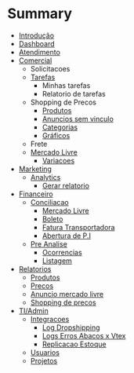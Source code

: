 # Summary

* [Introdução](README.md)
* [Dashboard](dashboard.md)
* [Atendimento](atendimento.md)
* [Comercial](comercial.md)
  * Solicitacoes
  * [Tarefas](comercial/tarefas.md)
    * Minhas tarefas
    * Relatorio de tarefas
  * Shopping de Precos
    * [Produtos](comercial/produtos.md)
    * [Anuncios sem vinculo](comercial/anuncios-sem-vinculo.md)
    * [Categorias](comercial/categorias.md)
    * [Gráficos](comercial/graficos.md)
  * Frete
  * [Mercado Livre](comercial/mercado-livre.md)
    * [Variacoes](comercial/mercado-livre/variacoes.md)
* [Marketing](marketing.md)
  * [Analytics](marketing/analytics.md)
    * [Gerar relatorio](marketing/gerar-relatorio.md)
* [Financeiro](financeiro.md)
  * [Conciliacao](financeiro/conciliacao.md)
    * [Mercado Livre](financeiro/conciliacao/mercado-livre.md)
    * [Boleto](financeiro/conciliacao/boleto.md)
    * [Fatura Transportadora](financeiro/conciliacao/fatura-transportadora.md)
    * [Abertura de P.I](financeiro/conciliacao/abertura-de-pi.md)
  * [Pre Analise](financeiro/pre-analise.md)
    * [Ocorrencias](financeiro/pre-analise/ocorrencias.md)
    * [Listagem](financeiro/pre-analise/listagem.md)
* [Relatorios](relatorios.md)
  * [Produtos](relatorios/produtos.md)
  * [Precos](relatorios/precos.md)
  * [Anuncio mercado livre](relatorios/anuncio-mercado-livre.md)
  * [Shopping de precos](relatorios/shopping-de-precos.md)
* [TI/Admin](tiadmin.md)
  * [Integracoes](tiadmin/integracoes.md)
    * [Log Dropshipping](tiadmin/integracoes/log-dropshipping.md)
    * [Logs Erros Abacos x Vtex](tiadmin/integracoes/logs-erros-abacos-x-vtex.md)
    * [Replicacao Estoque](tiadmin/integracoes/replicacao-estoque.md)
  * [Usuarios](tiadmin/usuarios.md)
  * [Projetos](tiadmin/projetos.md)

